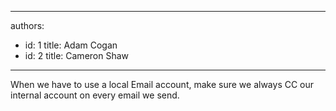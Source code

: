 

---
authors:
  - id: 1
    title: Adam Cogan
  - id: 2
    title: Cameron Shaw
---




<span class='intro'> <p>When we have to use a local Email account, make sure we always CC our internal account on every email we send.<br></p> </span>


  



